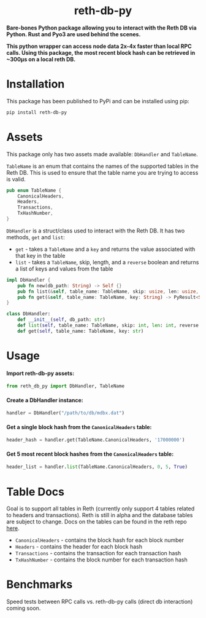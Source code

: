 # <h1 align="center">reth-db-py</h1>

**Bare-bones Python package allowing you to interact with the Reth DB via Python. Rust and Pyo3 are used behind the scenes.**

**This python wrapper can access node data 2x-4x faster than local RPC calls.  Using this package, the most recent
block hash can be retrieved in ~300μs on a local reth DB.**



# Installation
This package has been published to PyPi and can be installed using pip:
```bash
pip install reth-db-py
````



# Assets
This package only has two assets made available: `DbHandler` and `TableName`.  

`TableName` is an enum that contains the names of the supported tables in the Reth DB.  This is used to ensure that the table name you are trying to access is valid.

```rust
pub enum TableName {
    CanonicalHeaders,
    Headers,
    Transactions,
    TxHashNumber,
}
```

`DbHandler` is a struct/class used to interact with the Reth DB.  It has two methods, `get` and `list`:
* `get` - takes a `TableName` and a `key` and returns the value associated with that key in the table
* `list` - takes a `TableName`, skip, length, and a `reverse` boolean and returns a list of keys and values from the table

```rust
impl DbHandler {
    pub fn new(db_path: String) -> Self {}
    pub fn list(&self, table_name: TableName, skip: usize, len: usize, reverse: bool) -> PyResult<Vec<(String, String)>> {}
    pub fn get(&self, table_name: TableName, key: String) -> PyResult<String> {}
}
```

```python
class DbHandler:
    def __init__(self, db_path: str)
    def list(self, table_name: TableName, skip: int, len: int, reverse: bool)
    def get(self, table_name: TableName, key: str)
```




# Usage
#### Import reth-db-py assets:
```python
from reth_db_py import DbHandler, TableName
```

#### Create a DbHandler instance:
```python
handler = DbHandler("/path/to/db/mdbx.dat")
```

#### Get a single block hash from the `CanonicalHeaders` table:
```python
header_hash = handler.get(TableName.CanonicalHeaders, '17000000')
```

#### Get 5 most recent block hashes from the `CanonicalHeaders` table:
```python
header_list = handler.list(TableName.CanonicalHeaders, 0, 5, True)
```




# Table Docs
Goal is to support all tables in Reth (currently only support 4 tables related to headers and transactions).  Reth is 
still in alpha and the database tables are subject to change. Docs on the tables can be found in the reth repo 
[here](https://github.com/paradigmxyz/reth/blob/main/docs/design/database.md).

* `CanonicalHeaders` - contains the block hash for each block number
* `Headers` - contains the header for each block hash
* `Transactions` - contains the transaction for each transaction hash
* `TxHashNumber` - contains the block number for each transaction hash




# Benchmarks
Speed tests between RPC calls vs. reth-db-py calls (direct db interaction) coming soon.
